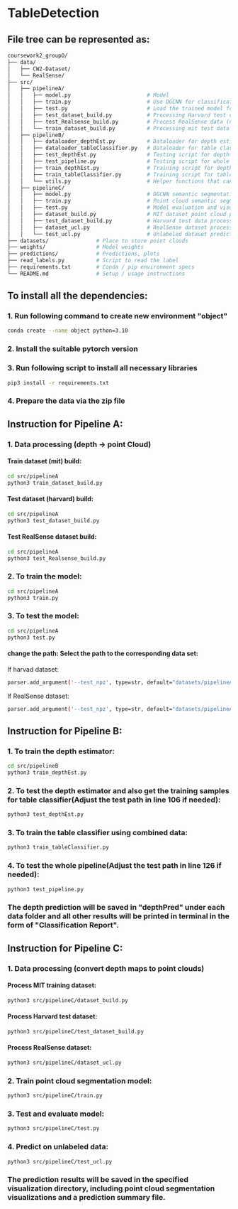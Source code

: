 # TableDetection

## File tree can be represented as:
```bash
coursework2_groupO/
├── data/
│   ├── CW2-Dataset/
│   └── RealSense/       
├── src/
│   ├── pipelineA/   
│   │   ├── model.py                        # Model
│   │   ├── train.py                        # Use DGCNN for classification training of point clouds
│   │   ├── test.py                         # Load the trained model for testing and evaluation
│   │   ├── test_dataset_build.py           # Processing Harvard test data (including labels)
│   │   ├── test_Realsense_build.py         # Process RealSense data (no labels or manual labeling)    
│   │   └── train_dataset_build.py          # Processing mit test data (including labels)
│   ├── pipelineB/ 
│   │   ├── dataloader_depthEst.py          # Dataloader for depth estimator
│   │   ├── dataloader_tableClassifier.py   # Dataloader for table classifier
│   │   ├── test_depthEst.py                # Testing script for depth estimator, and also generate depth predictions for later training
│   │   ├── test_pipeline.py                # Testing script for whole pipeline B
│   │   ├── train_depthEst.py               # Training script for depth estimator
│   │   ├── train_tableClassifier.py        # Training script for table classifier
│   │   └── utils.py                        # Helper functions that can convert 16-bit depth to 8-bit
│   ├── pipelineC/  
│   │   ├── model.py                        # DGCNN semantic segmentation model definition
│   │   ├── train.py                        # Point cloud semantic segmentation training script
│   │   ├── test.py                         # Model evaluation and visualization script
│   │   ├── dataset_build.py                # MIT dataset point cloud processing
│   │   ├── test_dataset_build.py           # Harvard test data processing
│   │   ├── dataset_ucl.py                  # RealSense dataset processing script
│   │   └── test_ucl.py                     # Unlabeled dataset prediction and visualization    
├── datasets/               # Place to store point clouds
├── weights/                # Model weights
├── predictions/            # Predictions, plots
├── read_labels.py          # Script to read the label
├── requirements.txt        # Conda / pip environment specs
└── README.md               # Setup / usage instructions
```

## To install all the dependencies:
### 1. Run following command to create new environment "object"
```bash
conda create --name object python=3.10
```

### 2. Install the suitable pytorch version

### 3. Run following script to install all necessary libraries
```bash
pip3 install -r requirements.txt
```

### 4. Prepare the data via the zip file


## Instruction for Pipeline A:

### 1. Data processing (depth -> point Cloud)
#### Train dataset (mit) build:
```bash
cd src/pipelineA
python3 train_dataset_build.py
```
#### Test dataset (harvard) build:
```bash
cd src/pipelineA
python3 test_dataset_build.py
```
#### Test RealSense dataset build:
```bash
cd src/pipelineA
python3 test_Realsense_build.py
```

### 2. To train the model:
```bash
cd src/pipelineA
python3 train.py
```

### 3. To test the model:
```bash
cd src/pipelineA
python3 test.py
```
#### change the path: Select the path to the corresponding data set:
If harvad dataset:
```bash
parser.add_argument('--test_npz', type=str, default="datasets/pipelineA_dataset_harvard_all.npz")
```

If RealSense dataset:
```bash
parser.add_argument('--test_npz', type=str, default="datasets/pipelineA_RealSense_dataset.npz")
```

## Instruction for Pipeline B:

### 1. To train the depth estimator:
```bash
cd src/pipelineB
python3 train_depthEst.py
```

### 2. To test the depth estimator and also get the training samples for table classifier(Adjust the test path in line 106 if needed):
```bash
python3 test_depthEst.py
```

### 3. To train the table classifier using combined data:
```bash
python3 train_tableClassifier.py
```

### 4. To test the whole pipeline(Adjust the test path in line 126 if needed):
```bash
python3 test_pipeline.py
```
### **The depth prediction will be saved in "depthPred" under each data folder and all other results will be printed in terminal in the form of "Classification Report".**


## Instruction for Pipeline C:

### 1. Data processing (convert depth maps to point clouds)
#### Process MIT training dataset:
```bash
python3 src/pipelineC/dataset_build.py
```

#### Process Harvard test dataset:
```bash
python3 src/pipelineC/test_dataset_build.py
```

#### Process RealSense dataset:
```bash
python3 src/pipelineC/dataset_ucl.py
```

### 2. Train point cloud segmentation model:
```bash
python3 src/pipelineC/train.py
```

### 3. Test and evaluate model:
```bash
python3 src/pipelineC/test.py
```

### 4. Predict on unlabeled data:
```bash
python3 src/pipelineC/test_ucl.py
```

### **The prediction results will be saved in the specified visualization directory, including point cloud segmentation visualizations and a prediction summary file.**
